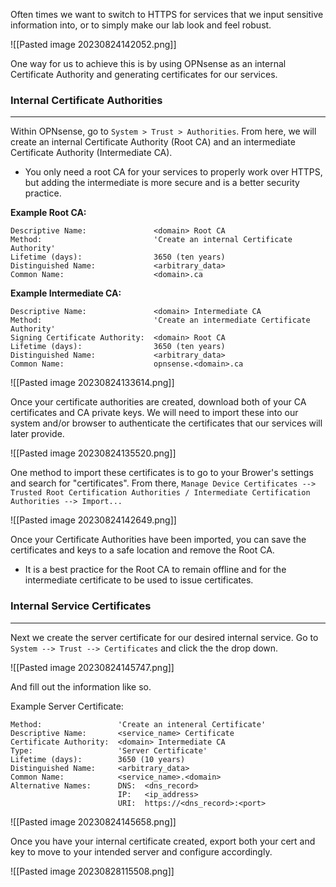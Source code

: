 

Often times we want to switch to HTTPS for services that we input sensitive information into, or to simply make our lab look and feel robust.

![[Pasted image 20230824142052.png]]

One way for us to achieve this is by using OPNsense as an internal Certificate Authority and generating certificates for our services.

### Internal Certificate Authorities
---

Within OPNsense, go to ``System > Trust > Authorities``.  From here, we will create an internal Certificate Authority (Root CA) and an intermediate Certificate Authority (Intermediate CA).
- You only need a root CA for your services to properly work over HTTPS, but adding the intermediate is more secure and is a better security practice.

**Example Root CA:**
```
Descriptive Name:               <domain> Root CA
Method:                         'Create an internal Certificate Authority'
Lifetime (days):                3650 (ten years)
Distinguished Name:             <arbitrary_data>
Common Name:                    <domain>.ca
```

**Example Intermediate CA:**
```
Descriptive Name:               <domain> Intermediate CA
Method:                         'Create an intermediate Certificate Authority'
Signing Certificate Authority:  <domain> Root CA
Lifetime (days):                3650 (ten years)
Distinguished Name:             <arbitrary_data>
Common Name:                    opnsense.<domain>.ca
```


![[Pasted image 20230824133614.png]]

Once your certificate authorities are created, download both of your CA certificates and CA private keys.  We will need to import these into our system and/or browser to authenticate the certificates that our services will later provide.

![[Pasted image 20230824135520.png]]

One method to import these certificates is to go to your Brower's settings and search for "certificates".  From there, ``Manage Device Certificates --> Trusted Root Certification Authorities / Intermediate Certification Authorities --> Import...``

![[Pasted image 20230824142649.png]]

Once your Certificate Authorities have been imported, you can save the certificates and keys to a safe location and remove the Root CA. 
- It is a best practice for the Root CA to remain offline and for the intermediate certificate to be used to issue certificates.

### Internal Service Certificates
---

Next we create the server certificate for our desired internal service. Go to ``System --> Trust --> Certificates`` and click the the drop down. 

![[Pasted image 20230824145747.png]]

And fill out the information like so.

Example Server Certificate:
```
Method:                 'Create an inteneral Certificate'
Descriptive Name:       <service_name> Certificate
Certificate Authority:  <domain> Intermediate CA
Type:                   'Server Certificate'
Lifetime (days):        3650 (10 years)
Distinguished Name:     <arbitrary_data>
Common Name:            <service_name>.<domain>
Alternative Names:      DNS:  <dns_record>
                        IP:   <ip_address>
                        URI:  https://<dns_record>:<port>
```

![[Pasted image 20230824145658.png]]

Once you have your internal certificate created, export both your cert and key to move to your intended server and configure accordingly.

![[Pasted image 20230828115508.png]]

